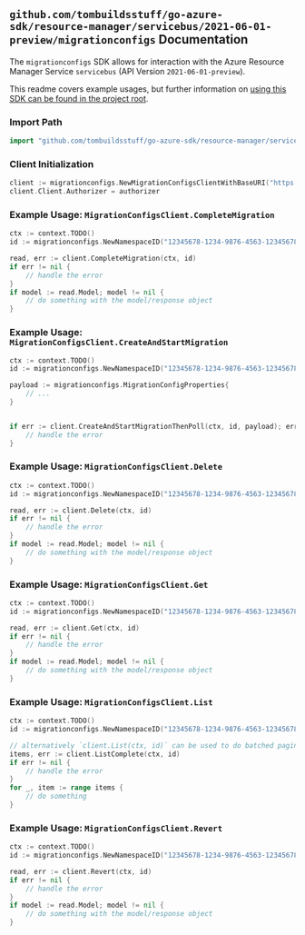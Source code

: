 
## `github.com/tombuildsstuff/go-azure-sdk/resource-manager/servicebus/2021-06-01-preview/migrationconfigs` Documentation

The `migrationconfigs` SDK allows for interaction with the Azure Resource Manager Service `servicebus` (API Version `2021-06-01-preview`).

This readme covers example usages, but further information on [using this SDK can be found in the project root](https://github.com/tombuildsstuff/go-azure-sdk/tree/main/docs).

### Import Path

```go
import "github.com/tombuildsstuff/go-azure-sdk/resource-manager/servicebus/2021-06-01-preview/migrationconfigs"
```


### Client Initialization

```go
client := migrationconfigs.NewMigrationConfigsClientWithBaseURI("https://management.azure.com")
client.Client.Authorizer = authorizer
```


### Example Usage: `MigrationConfigsClient.CompleteMigration`

```go
ctx := context.TODO()
id := migrationconfigs.NewNamespaceID("12345678-1234-9876-4563-123456789012", "example-resource-group", "namespaceValue")

read, err := client.CompleteMigration(ctx, id)
if err != nil {
	// handle the error
}
if model := read.Model; model != nil {
	// do something with the model/response object
}
```


### Example Usage: `MigrationConfigsClient.CreateAndStartMigration`

```go
ctx := context.TODO()
id := migrationconfigs.NewNamespaceID("12345678-1234-9876-4563-123456789012", "example-resource-group", "namespaceValue")

payload := migrationconfigs.MigrationConfigProperties{
	// ...
}


if err := client.CreateAndStartMigrationThenPoll(ctx, id, payload); err != nil {
	// handle the error
}
```


### Example Usage: `MigrationConfigsClient.Delete`

```go
ctx := context.TODO()
id := migrationconfigs.NewNamespaceID("12345678-1234-9876-4563-123456789012", "example-resource-group", "namespaceValue")

read, err := client.Delete(ctx, id)
if err != nil {
	// handle the error
}
if model := read.Model; model != nil {
	// do something with the model/response object
}
```


### Example Usage: `MigrationConfigsClient.Get`

```go
ctx := context.TODO()
id := migrationconfigs.NewNamespaceID("12345678-1234-9876-4563-123456789012", "example-resource-group", "namespaceValue")

read, err := client.Get(ctx, id)
if err != nil {
	// handle the error
}
if model := read.Model; model != nil {
	// do something with the model/response object
}
```


### Example Usage: `MigrationConfigsClient.List`

```go
ctx := context.TODO()
id := migrationconfigs.NewNamespaceID("12345678-1234-9876-4563-123456789012", "example-resource-group", "namespaceValue")

// alternatively `client.List(ctx, id)` can be used to do batched pagination
items, err := client.ListComplete(ctx, id)
if err != nil {
	// handle the error
}
for _, item := range items {
	// do something
}
```


### Example Usage: `MigrationConfigsClient.Revert`

```go
ctx := context.TODO()
id := migrationconfigs.NewNamespaceID("12345678-1234-9876-4563-123456789012", "example-resource-group", "namespaceValue")

read, err := client.Revert(ctx, id)
if err != nil {
	// handle the error
}
if model := read.Model; model != nil {
	// do something with the model/response object
}
```
